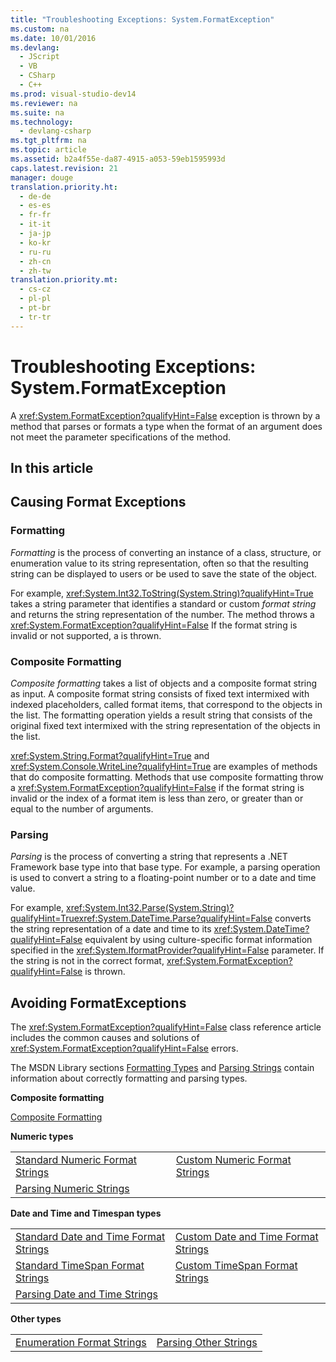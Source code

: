 ```yaml
---
title: "Troubleshooting Exceptions: System.FormatException"
ms.custom: na
ms.date: 10/01/2016
ms.devlang: 
  - JScript
  - VB
  - CSharp
  - C++
ms.prod: visual-studio-dev14
ms.reviewer: na
ms.suite: na
ms.technology: 
  - devlang-csharp
ms.tgt_pltfrm: na
ms.topic: article
ms.assetid: b2a4f55e-da87-4915-a053-59eb1595993d
caps.latest.revision: 21
manager: douge
translation.priority.ht: 
  - de-de
  - es-es
  - fr-fr
  - it-it
  - ja-jp
  - ko-kr
  - ru-ru
  - zh-cn
  - zh-tw
translation.priority.mt: 
  - cs-cz
  - pl-pl
  - pt-br
  - tr-tr
---
```

# Troubleshooting Exceptions: System.FormatException
A <xref:System.FormatException?qualifyHint=False> exception is thrown by a method that parses or formats a type when the format of an argument does not meet the parameter specifications of the method.  
  
## In this article  
  
## Causing Format Exceptions  
  
### Formatting  
 *Formatting* is the process of converting an instance of a class, structure, or enumeration value to its string representation, often so that the resulting string can be displayed to users or be used to save the state of the object.  
  
 For example, <xref:System.Int32.ToString(System.String)?qualifyHint=True> takes a string parameter that identifies a standard or custom *format string* and returns the string representation of the number. The method throws a <xref:System.FormatException?qualifyHint=False> If the format string is invalid or not supported, a  is thrown.  
  
### Composite Formatting  
 *Composite formatting* takes a list of objects and a composite format string as input. A composite format string consists of fixed text intermixed with indexed placeholders, called format items, that correspond to the objects in the list. The formatting operation yields a result string that consists of the original fixed text intermixed with the string representation of the objects in the list.  
  
 <xref:System.String.Format?qualifyHint=True> and <xref:System.Console.WriteLine?qualifyHint=True> are examples of methods that do composite formatting. Methods that use composite formatting throw a <xref:System.FormatException?qualifyHint=False> if the format string is invalid or the index of a format item is less than zero, or greater than or equal to the number of arguments.  
  
### Parsing  
 *Parsing* is the process of converting a string that represents a .NET Framework base type into that base type. For example, a parsing operation is used to convert a string to a floating-point number or to a date and time value.  
  
 For example, <xref:System.Int32.Parse(System.String)?qualifyHint=True><xref:System.DateTime.Parse?qualifyHint=False> converts the string representation of a date and time to its <xref:System.DateTime?qualifyHint=False> equivalent by using culture-specific format information specified in the <xref:System.IformatProvider?qualifyHint=False> parameter. If the string is not in the correct format, <xref:System.FormatException?qualifyHint=False> is thrown.  
  
## Avoiding FormatExceptions  
 The <xref:System.FormatException?qualifyHint=False> class reference article includes the common causes and solutions of <xref:System.FormatException?qualifyHint=False> errors.  
  
 The MSDN Library sections [Formatting Types](../Topic/Formatting%20Types%20in%20the%20.NET%20Framework.md) and [Parsing Strings](../Topic/Parsing%20Strings%20in%20the%20.NET%20Framework.md) contain information about correctly formatting and parsing types.  
  
 **Composite formatting**  
  
 [Composite Formatting](../Topic/Composite%20Formatting.md)  
  
 **Numeric types**  
  
|||  
|-|-|  
|[Standard Numeric Format Strings](../Topic/Standard%20Numeric%20Format%20Strings.md)|[Custom Numeric Format Strings](../Topic/Custom%20Numeric%20Format%20Strings.md)|  
|[Parsing Numeric Strings](../Topic/Parsing%20Numeric%20Strings%20in%20the%20.NET%20Framework.md)||  
  
 **Date and Time and Timespan types**  
  
|||  
|-|-|  
|[Standard Date and Time Format Strings](../Topic/Standard%20Date%20and%20Time%20Format%20Strings.md)|[Custom Date and Time Format Strings](../Topic/Custom%20Date%20and%20Time%20Format%20Strings.md)|  
|[Standard TimeSpan Format Strings](../Topic/Standard%20TimeSpan%20Format%20Strings.md)|[Custom TimeSpan Format Strings](../Topic/Custom%20TimeSpan%20Format%20Strings.md)|  
|[Parsing Date and Time Strings](../Topic/Parsing%20Date%20and%20Time%20Strings%20in%20the%20.NET%20Framework.md)||  
  
 **Other types**  
  
|||  
|-|-|  
|[Enumeration Format Strings](../Topic/Enumeration%20Format%20Strings.md)|[Parsing Other Strings](../Topic/Parsing%20Other%20Strings%20in%20the%20.NET%20Framework.md)|